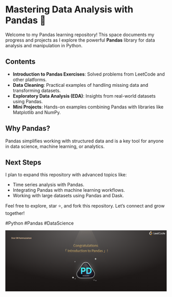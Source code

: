 # Mastering Data Analysis with Pandas 🐼

Welcome to my Pandas learning repository! This space documents my progress and projects as I explore the powerful **Pandas** library for data analysis and manipulation in Python.

## Contents
- **Introduction to Pandas Exercises**: Solved problems from LeetCode and other platforms.
- **Data Cleaning**: Practical examples of handling missing data and transforming datasets.
- **Exploratory Data Analysis (EDA)**: Insights from real-world datasets using Pandas.
- **Mini Projects**: Hands-on examples combining Pandas with libraries like Matplotlib and NumPy.

## Why Pandas?
Pandas simplifies working with structured data and is a key tool for anyone in data science, machine learning, or analytics.

## Next Steps
I plan to expand this repository with advanced topics like:
- Time series analysis with Pandas.
- Integrating Pandas with machine learning workflows.
- Working with large datasets using Pandas and Dask.

Feel free to explore, star ⭐, and fork this repository. Let’s connect and grow together!

#Python #Pandas #DataScience

![Pandas on Leetcode](introduction-to-pandas-on-leetcode.png)
